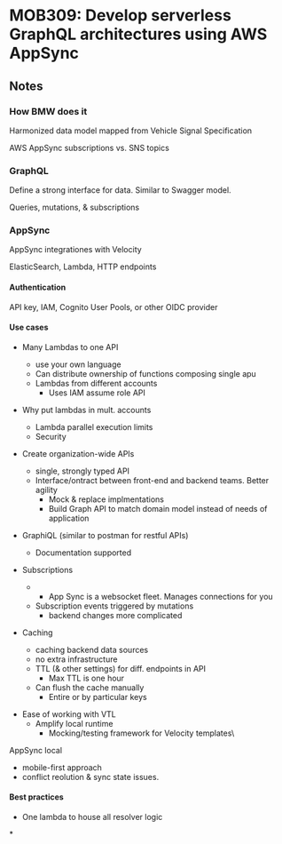 # MOB309: Develop serverless GraphQL architectures using AWS AppSync

## Notes

### How BMW does it

Harmonized data model mapped from Vehicle Signal Specification

AWS AppSync subscriptions vs. SNS topics

### GraphQL

Define a strong interface for data. Similar to Swagger model.

Queries, mutations, & subscriptions

### AppSync

AppSync integrationes with Velocity

ElasticSearch, Lambda, HTTP endpoints

#### Authentication

API key, IAM, Cognito User Pools, or other OIDC provider

#### Use cases

- Many Lambdas to one API

  - use your own language
  - Can distribute ownership of functions composing single apu
  - Lambdas from different accounts
    - Uses IAM assume role API

- Why put lambdas in mult. accounts

  - Lambda parallel execution limits
  - Security

- Create organization-wide APIs

  - single, strongly typed API
  - Interface/ontract between front-end and backend teams. Better agility
    - Mock & replace implmentations
    - Build Graph API to match domain model instead of needs of application

- GraphiQL (similar to postman for restful APIs)
  - Documentation supported

* Subscriptions
  - - App Sync is a websocket fleet. Manages connections for you
  - Subscription events triggered by mutations
    - backend changes more complicated
* Caching

  - caching backend data sources
  - no extra infrastructure
  - TTL (& other settings) for diff. endpoints in API
    - Max TTL is one hour
  - Can flush the cache manually
    - Entire or by particular keys

- Ease of working with VTL
  - Amplify local runtime
    - Mocking/testing framework for Velocity templates\

AppSync local

- mobile-first approach
- conflict reolution & sync state issues.

#### Best practices

- One lambda to house all resolver logic

\*

